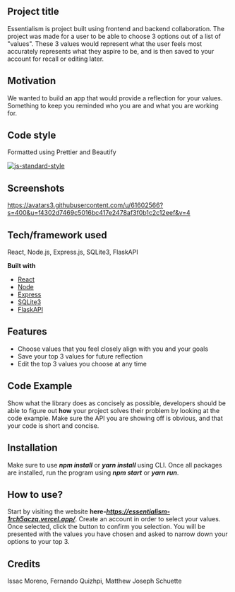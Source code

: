 ## Project title
Essentialism is project built using frontend and backend collaboration. The project was made for a user to be able to choose 3 options out of a list of "values". These 3 values would represent what the user feels most accurately represents what they aspire to be, and is then saved to your account for recall or editing later.

## Motivation
We wanted to build an app that would provide a reflection for your values. Something to keep you reminded who you are and what you are working for.

## Code style
Formatted using Prettier and Beautify

[![js-standard-style](https://img.shields.io/badge/code%20style-standard-brightgreen.svg?style=flat)](https://github.com/feross/standard)
 
## Screenshots
https://avatars3.githubusercontent.com/u/61602566?s=400&u=f4302d7469c5016bc417e2478af3f0b1c2c12eef&v=4

## Tech/framework used
React, Node.js, Express.js, SQLite3, FlaskAPI

<b>Built with</b>
- [React](https://reactjs.org/)
- [Node](https://nodejs.org/en/)
- [Express](https://expressjs.com/)
- [SQLite3](https://sqlite.org/index.html)
- [FlaskAPI](https://www.flaskapi.org/)

## Features
- Choose values that you feel closely align with you and your goals
- Save your top 3 values for future reflection
- Edit the top 3 values you choose at any time

## Code Example
Show what the library does as concisely as possible, developers should be able to figure out **how** your project solves their problem by looking at the code example. Make sure the API you are showing off is obvious, and that your code is short and concise.

## Installation
Make sure to use ***npm install*** or ***yarn install*** using CLI. Once all packages are installed, run the program using ***npm start*** or ***yarn run***.

## How to use?
Start by visiting the website **here-_https://essentialism-1rch5aczq.vercel.app/_**. Create an account in order to select your values. Once selected, click the button to confirm you selection. You will be presented with the values you have chosen and asked to narrow down your options to your top 3.

## Credits
Issac Moreno, Fernando Quizhpi, Matthew Joseph Schuette
